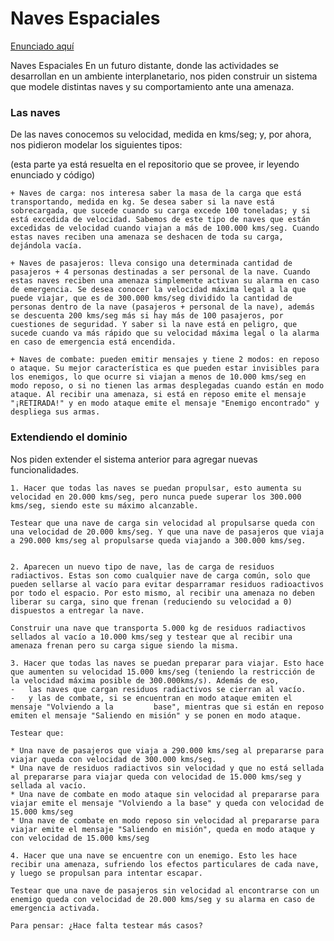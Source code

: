 # Naves Espaciales

[Enunciado aquí](https://docs.google.com/document/d/e/2PACX-1vS7vj4p4ncMznhE-FlEvim8H_SJoQIF4c4PVsC5CSMjO_qbjFVSk78KR4ixxmgN8CI0qGPSC86S8zJa/pub)

Naves Espaciales
En un futuro distante, donde las actividades se desarrollan en un ambiente interplanetario, nos piden construir un sistema que modele distintas naves y su comportamiento ante una amenaza.

### Las naves
De las naves conocemos su velocidad, medida en kms/seg; y, por ahora, nos pidieron modelar los siguientes tipos:

(esta parte ya está resuelta en el repositorio que se provee, ir leyendo enunciado y código)

    + Naves de carga: nos interesa saber la masa de la carga que está transportando, medida en kg. Se desea saber si la nave está sobrecargada, que sucede cuando su carga excede 100 toneladas; y si está excedida de velocidad. Sabemos de este tipo de naves que están excedidas de velocidad cuando viajan a más de 100.000 kms/seg. Cuando estas naves reciben una amenaza se deshacen de toda su carga, dejándola vacía.
    
    + Naves de pasajeros: lleva consigo una determinada cantidad de pasajeros + 4 personas destinadas a ser personal de la nave. Cuando estas naves reciben una amenaza simplemente activan su alarma en caso de emergencia. Se desea conocer la velocidad máxima legal a la que puede viajar, que es de 300.000 kms/seg dividido la cantidad de personas dentro de la nave (pasajeros + personal de la nave), además se descuenta 200 kms/seg más si hay más de 100 pasajeros, por cuestiones de seguridad. Y saber si la nave está en peligro, que sucede cuando va más rápido que su velocidad máxima legal o la alarma en caso de emergencia está encendida.
    
    + Naves de combate: pueden emitir mensajes y tiene 2 modos: en reposo o ataque. Su mejor característica es que pueden estar invisibles para los enemigos, lo que ocurre si viajan a menos de 10.000 kms/seg en modo reposo, o si no tienen las armas desplegadas cuando están en modo ataque. Al recibir una amenaza, si está en reposo emite el mensaje "¡RETIRADA!" y en modo ataque emite el mensaje "Enemigo encontrado" y despliega sus armas.

### Extendiendo el dominio
Nos piden extender el sistema anterior para agregar nuevas funcionalidades.

    1. Hacer que todas las naves se puedan propulsar, esto aumenta su velocidad en 20.000 kms/seg, pero nunca puede superar los 300.000 kms/seg, siendo este su máximo alcanzable.

    Testear que una nave de carga sin velocidad al propulsarse queda con una velocidad de 20.000 kms/seg. Y que una nave de pasajeros que viaja a 290.000 kms/seg al propulsarse queda viajando a 300.000 kms/seg.


    2. Aparecen un nuevo tipo de nave, las de carga de residuos radiactivos. Estas son como cualquier nave de carga común, solo que pueden sellarse al vacío para evitar desparramar residuos radioactivos por todo el espacio. Por esto mismo, al recibir una amenaza no deben liberar su carga, sino que frenan (reduciendo su velocidad a 0) dispuestos a entregar la nave.

    Construir una nave que transporta 5.000 kg de residuos radiactivos sellados al vacío a 10.000 kms/seg y testear que al recibir una amenaza frenan pero su carga sigue siendo la misma.

    3. Hacer que todas las naves se puedan preparar para viajar. Esto hace que aumenten su velocidad 15.000 kms/seg (teniendo la restricción de la velocidad máxima posible de 300.000kms/s). Además de eso,
    -   las naves que cargan residuos radiactivos se cierran al vacío.
    -   y las de combate, si se encuentran en modo ataque emiten el mensaje "Volviendo a la         base", mientras que si están en reposo emiten el mensaje "Saliendo en misión" y se ponen en modo ataque.

    Testear que:

    * Una nave de pasajeros que viaja a 290.000 kms/seg al prepararse para viajar queda con velocidad de 300.000 kms/seg.
    * Una nave de residuos radiactivos sin velocidad y que no está sellada al prepararse para viajar queda con velocidad de 15.000 kms/seg y sellada al vacío.
    * Una nave de combate en modo ataque sin velocidad al prepararse para viajar emite el mensaje "Volviendo a la base" y queda con velocidad de 15.000 kms/seg
    * Una nave de combate en modo reposo sin velocidad al prepararse para viajar emite el mensaje "Saliendo en misión", queda en modo ataque y con velocidad de 15.000 kms/seg

    4. Hacer que una nave se encuentre con un enemigo. Esto les hace recibir una amenaza, sufriendo los efectos particulares de cada nave, y luego se propulsan para intentar escapar.

    Testear que una nave de pasajeros sin velocidad al encontrarse con un enemigo queda con velocidad de 20.000 kms/seg y su alarma en caso de emergencia activada.

    Para pensar: ¿Hace falta testear más casos?